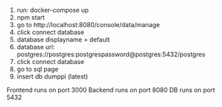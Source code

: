 1. run: docker-compose up
2. npm start
3. go to http://localhost:8080/console/data/manage
4. click connect database
5. database displayname = default
6. database url: postgres://postgres:postgrespassword@postgres:5432/postgres
7. click connect database
8. go to sql page
9. insert db dumppi (latest)

Frontend runs on port 3000
Backend runs on port 8080
DB runs on port 5432